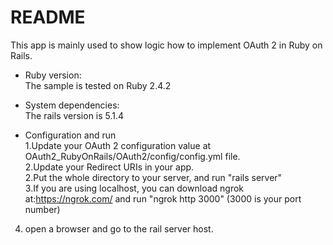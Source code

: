 # README

This app is mainly used to show logic how to implement OAuth 2 in Ruby on Rails.

* Ruby version:<br>
The sample is tested on Ruby 2.4.2

* System dependencies:<br>
The rails version is 5.1.4

* Configuration and run<br>
1.Update your OAuth 2 configuration value at OAuth2_RubyOnRails/OAuth2/config/config.yml file.<br>
2.Update your Redirect URIs in your app. <br>
2.Put the whole directory to your server, and run "rails server" <br>
3.If you are using localhost, you can download ngrok at:https://ngrok.com/ and run "ngrok http 3000" (3000 is your port number)<br>
4. open a browser and go to the rail server host.
